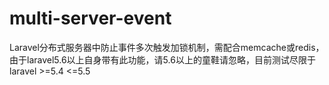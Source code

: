 # multi-server-event
Laravel分布式服务器中防止事件多次触发加锁机制，需配合memcache或redis，由于laravel5.6以上自身带有此功能，请5.6以上的童鞋请忽略，目前测试尽限于laravel >=5.4 <=5.5
